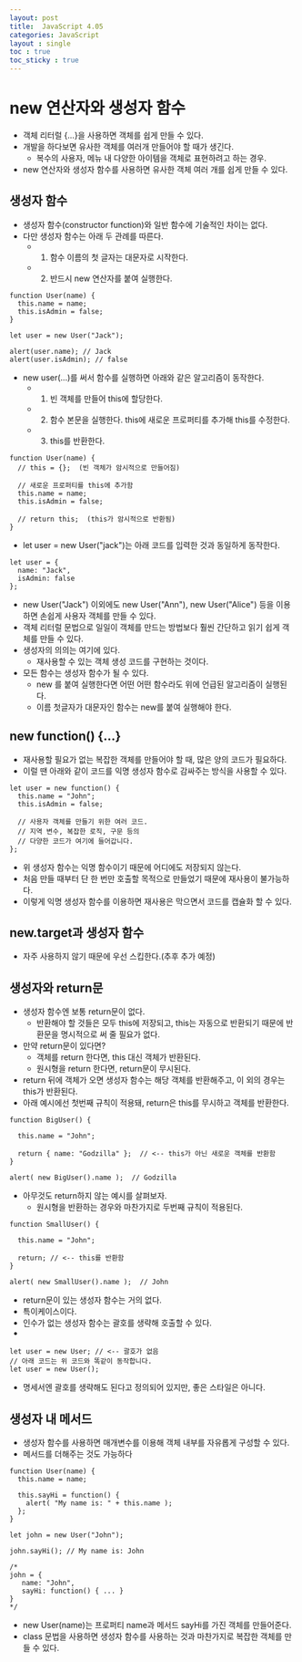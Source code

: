 ```yaml
---
layout: post
title:  JavaScript 4.05
categories: JavaScript
layout : single
toc : true 
toc_sticky : true
---
```


# new 연산자와 생성자 함수
- 객체 리터럴 {...}을 사용하면 객체를 쉽게 만들 수 있다.
- 개발을 하다보면 유사한 객체를 여러개 만들어야 할 때가 생긴다.
  - 복수의 사용자, 메뉴 내 다양한 아이템을 객체로 표현하려고 하는 경우.
- new 연산자와 생성자 함수를 사용하면 유사한 객체 여러 개를 쉽게 만들 수 있다.

## 생성자 함수
- 생성자 함수(constructor function)와 일반 함수에 기술적인 차이는 없다.
- 다만 생성자 함수는 아래 두 관례를 따른다.
  - 1) 함수 이름의 첫 글자는 대문자로 시작한다.
  - 2) 반드시 new 연산자를 붙여 실행한다.
  
```
function User(name) {
  this.name = name;
  this.isAdmin = false;
}

let user = new User("Jack");

alert(user.name); // Jack
alert(user.isAdmin); // false
```

- new user(...)를 써서 함수를 실행하면 아래와 같은 알고리즘이 동작한다.
  - 1) 빈 객체를 만들어 this에 할당한다.
  - 2) 함수 본문을 실행한다. this에 새로운 프로퍼티를 추가해 this를 수정한다.
  - 3) this를 반환한다.

```
function User(name) {
  // this = {};  (빈 객체가 암시적으로 만들어짐)

  // 새로운 프로퍼티를 this에 추가함
  this.name = name;
  this.isAdmin = false;

  // return this;  (this가 암시적으로 반환됨)
}
```

- let user = new User("jack")는 아래 코드를 입력한 것과 동일하게 동작한다.

```
let user = {
  name: "Jack",
  isAdmin: false
};
```

- new User("Jack") 이외에도 new User("Ann"), new User("Alice") 등을 이용하면 손쉽게 사용자 객체를 만들 수 있다.
- 객체 리터럴 문법으로 일일이 객체를 만드는 방법보다 훨씬 간단하고 읽기 쉽게 객체를 만들 수 있다.
- 생성자의 의의는 여기에 있다.
  - 재사용할 수 있는 객체 생성 코드를 구현하는 것이다.
- 모든 함수는 생성자 함수가 될 수 있다.
  - new 를 붙여 실행한다면 어떤 어떤 함수라도 위에 언급된 알고리즘이 실행된다.
  - 이름 첫글자가 대문자인 함수는 new를 붙여 실행해야 한다.
  
## new function() {...}
- 재사용할 필요가 없는 복잡한 객체를 만들어야 할 때, 많은 양의 코드가 필요하다.
- 이럴 땐 아래와 같이 코드를 익명 생성자 함수로 감싸주는 방식을 사용할 수 있다.

```
let user = new function() {
  this.name = "John";
  this.isAdmin = false;

  // 사용자 객체를 만들기 위한 여러 코드.
  // 지역 변수, 복잡한 로직, 구문 등의
  // 다양한 코드가 여기에 들어갑니다.
};
```

- 위 생성자 함수는 익명 함수이기 때문에 어디에도 저장되지 않는다.
- 처음 만들 때부터 단 한 번만 호출할 목적으로 만들었기 때문에 재사용이 불가능하다.
- 이렇게 익명 생성자 함수를 이용하면 재사용은 막으면서 코드를 캡슐화 할 수 있다.


## new.target과 생성자 함수
- 자주 사용하지 않기 때문에 우선 스킵한다.(추후 추가 예정)


## 생성자와 return문
- 생성자 함수엔 보통 return문이 없다.
  - 반환해야 할 것들은 모두 this에 저장되고, this는 자동으로 반환되기 때문에 반환문을 명시적으로 써 줄 필요가 없다.
- 만약 return문이 있다면?
  - 객체를 return 한다면, this 대신 객체가 반환된다.
  - 원시형을 return 한다면, return문이 무시된다.
- return 뒤에 객체가 오면 생성자 함수는 해당 객체를 반환해주고, 이 외의 경우는 this가 반환된다.
- 아래 예시에선 첫번째 규칙이 적용돼, return은 this를 무시하고 객체를 반환한다.

```
function BigUser() {

  this.name = "John";

  return { name: "Godzilla" };  // <-- this가 아닌 새로운 객체를 반환함
}

alert( new BigUser().name );  // Godzilla
```

- 아무것도 return하지 않는 예시를 살펴보자.
  - 원시형을 반환하는 경우와 마찬가지로 두번째 규칙이 적용된다.

```
function SmallUser() {

  this.name = "John";

  return; // <-- this를 반환함
}

alert( new SmallUser().name );  // John
```

- return문이 있는 생성자 함수는 거의 없다.
- 특이케이스이다.
- 인수가 없는 생성자 함수는 괄호를 생략해 호출할 수 있다.
- 
```
let user = new User; // <-- 괄호가 없음
// 아래 코드는 위 코드와 똑같이 동작합니다.
let user = new User();
```

- 명세서엔 괄호를 생략해도 된다고 정의되어 있지만, 좋은 스타일은 아니다.


## 생성자 내 메서드
- 생성자 함수를 사용하면 매개변수를 이용해 객체 내부를 자유롭게 구성할 수 있다.
- 메서드를 더해주는 것도 가능하다

```
function User(name) {
  this.name = name;

  this.sayHi = function() {
    alert( "My name is: " + this.name );
  };
}

let john = new User("John");

john.sayHi(); // My name is: John

/*
john = {
   name: "John",
   sayHi: function() { ... }
}
*/
```

- new User(name)는 프로퍼티 name과 메서드 sayHi를 가진 객체를 만들어준다.
- class 문법을 사용하면 생성자 함수를 사용하는 것과 마찬가지로 복잡한 객체를 만들 수 있다.


  
  
  
  
